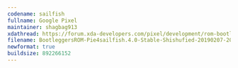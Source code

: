 ```yaml
---
codename: sailfish
fullname: Google Pixel
maintainer: shagbag913
xdathread: https://forum.xda-developers.com/pixel/development/rom-bootleggersrom-3-5-madstinky-t3877760/
filename: BootleggersROM-Pie4sailfish.4.0-Stable-Shishufied-20190207-203220.zip
newformat: true
buildsize: 892266152
---
```

